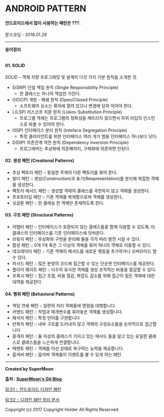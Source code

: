 # ANDROID PATTERN

#### 안드로이드에서 많이 사용하는 패턴은 ???.

<div class="pull-right"> 문스코딩 - 2018.01.29 </div>

---

**용어정리**
```

```

#### 01. SOLID

SOLID - 객체 지향 프로그래밍 및 설계의 다섯 가지 기본 원칙을 소개한 것.

- S(SRP) 단일 책임 원칙 (Single Responsibility Principle)
    - 한 클래스는 하나의 책임만 가진다.
- O(OCP) 개방 - 패쇄 원칙 (Open/Closed Principle)
    - 소프트웨어 요소는 확자에 열려 있으나 변경에 닫혀 이어야 한다.
- L(LSP) 리스코프 치환 원칙 (Liskov Substitution Principle)
    - 프로그램 객체는 프로그램의 정확성을 깨뜨리지 않으면서 하위 타입의 인스턴스로 바꿀 수 있어야 한다.
- I(ISP) 인터페이스 분리 원칙 (Inteface Segregation Principle)
    - 특정 클라이언트를 위한 인터페이스 여러 개가 범용 인터페이스 하나보다 낫다.
- D(DIP) 의존관계 역전 원칙 (Dependency inversion Principle)
    - 프로그래머는 추상화에 의존해야지, 구체화에 의존하면 안된다.

#### 02. 생성 패턴 (Creational Patterns)

- 추상 팩토리 패턴 :: 동일한 주제의 다른 팩토리를 묶어 준다.
- 빌더 패턴 :: 셍성(Construction)과 표기(Respresentation)를 분리해 복잡한 객체를 생성한다.
- 팩토리 메서드 패턴 :: 생성할 객체의 클래스를 국한하지 않고 객체를 생성한다.
- 프로토타입 패턴 :: 기존 객체를 복제함으로써 객체를 생성한다,
- 싱글톤 패턴 :: 한 클래승 한 객체만 존재하도록 한다.

#### 03. 구조 패턴 (Structural Patterns)

- 어탭터 패턴 :: 인터페이스가 호환되지 않는 클래스들을 함께 이용할 수 있도록, 타 클래스의 인터페이스를 기존 인터페이스에 덧씌운다.
- 브맂지 패턴 :: 추상화와 구현을 분리해 둘을 각각 따라 발전 시킬 수 있다.
- 합성 패턴 :: 0개 1개 혹은 그 이상의 객체를 묶어 하나의 객체로 이용할 수 있다.
- 데코레이터 패턴 :: 기존 객체의 매서드를 새로운 행동을 추가하거나 오버라이드 할 수 있다.
- 파사드 패턴 :: 많은 분량의 코드에 접근할 수 있는 단순한 인터페이스를 제공한다.
- 플라이 웨이트 패턴 :: 다수의 유사한 객체를 생성 조작하는 비용을 절감할 수 있다.
- 프록시 패턴 :: 접근 조절, 비용 절감, 복잡도 감소를 위해 접근이 힘든 객체에 대한 대역을 제공한다.

#### 04. 행위 패턴 (Behavioral Patterns)

- 책임 연쇄 패턴 :: 일련의 처리 객체들에 명령을 대행합니다.
- 커맨드 패턴 :: 작업과 매개변수를 묶어놓은 객체를 생성합니다.
- 해석자 패턴 :: 특정 언어를 구현합니다
- 반복자 패턴 :: 내부 구조를 드러내지 않고 객체의 구성요소들을 순차적으로 접근합니다
- 중개자 패턴 :: 둘 이상의 클래스가 가지고 있는 매서드 들을 알고 있는 유일한 클래스로 클래스들을 느슨하게 연결합니다.
- 메멘토 패턴 :: 객체를 이선 상태로 복구하는 능력을 제공합니다.
- 옵저버 패턴 :: 옵저버 객체들이 이벤트를 볼 수 있게 하는 패턴

---

**Created by SuperMoon**

**출처 : [SuperMoon's Git Blog](https://github.com/jm921106)**

[링크1 :: 안드로이드 디자인 패턴](https://brunch.co.kr/@oemilk/12)

[링크2 :: 디자인 패턴 정리 문서](http://wiki.gurubee.net/pages/viewpage.action?pageId=1507372)


Copyright (c) 2017 Copyright Holder All Rights Reserved.
